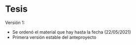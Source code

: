 # Tesis
Versión 1:
 - Se ordenó el material que hay hasta la fecha (22/05/2021) 
 - Primera versión estable del anteproyecto
